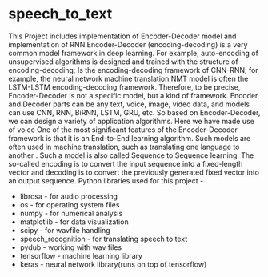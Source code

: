 # speech_to_text
This Project includes implementation of Encoder-Decoder model and implementation of RNN  Encoder-Decoder (encoding-decoding) is a very common model framework in deep learning. For example, auto-encoding of unsupervised algorithms is designed and trained with the structure of encoding-decoding; Is the encoding-decoding framework of CNN-RNN; for example, the neural network machine translation NMT model is often the LSTM-LSTM encoding-decoding framework.  Therefore, to be precise, Encoder-Decoder is not a specific model, but a kind of framework. Encoder and Decoder parts can be any text, voice, image, video data, and models can use CNN, RNN, BiRNN, LSTM, GRU, etc. So based on Encoder-Decoder, we can design a variety of application algorithms.  Here we have made use of voice  One of the most significant features of the Encoder-Decoder framework is that it is an End-to-End learning algorithm. Such models are often used in machine translation, such as translating one language to another . Such a model is also called Sequence to Sequence learning. The so-called encoding is to convert the input sequence into a fixed-length vector and decoding is to convert the previously generated fixed vector into an output sequence.
Python libraries used for this project -
- librosa            - for audio processing
- os                 - for operating system files
- numpy              - for numerical analysis
- matplotlib         - for data visualization
- scipy              - for wavfile handling
- speech_recognition - for translating speech to text
- pydub              - working with wav files
- tensorflow         - machine learning library
- keras              - neural network library(runs on top of tensorflow)

